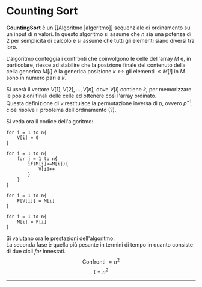 # Counting Sort
**CountingSort** è un [[Algoritmo |algoritmo]] sequenziale di ordinamento su un input di $n$ valori. In questo algoritmo si assume che $n$ sia una potenza di $2$ per semplicità di calcolo e si assume che tutti gli elementi siano diversi tra loro.<br />

L'algoritmo conteggia i confronti che coinvolgono le celle dell'array $M$ e, in particolare, riesce ad stabilire che la posizione finale del contenuto della cella generica $M[i]$ è la generica posizione $k$ $\leftrightarrow$ gli elementi $\leq M[i] \text{ in } M$ sono in numero pari a $k$. <br />

Si userà il vettore $V[1], V[2],..., V[n]$,  dove $V[i]$ contiene $k$, per memorizzare le posizioni finali delle celle ed ottenere così l'array ordinato.<br />
Questa definizione di $v$ restituisce la permutazione inversa di $p$, ovvero $p^{-1}$, cioè risolve il problema dell'ordinamento (?).<br />

Si veda ora il codice dell'algoritmo:
```
for i = 1 to n{
	V[i] = 0
}

for i = 1 to n{
	for j = 1 to n{
		if(M[j]<=M[i]){
			V[i]++
		}
	}
}
		
for i = 1 to n{
	F[V[i]] = M[i]
}

for i = 1 to n{
	M[i] = F[i]
}
```
	
Si valutano ora le prestazioni dell'algoritmo.<br />
La seconda fase è quella più pesante in termini di tempo in quanto consiste di due cicli _for_ innestati.
$$\text{Confronti } = n^2$$
$$t = n^2$$

--------------------------------------------------------------